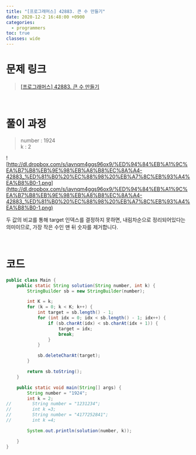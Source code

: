 ```yaml
---
title: "[프로그래머스] 42883. 큰 수 만들기"
date: 2020-12-2 16:48:00 +0900
categories:
  - programmers
toc: true
classes: wide
---
```


# 문제 링크

> [[프로그래머스] 42883. 큰 수 만들기](https://programmers.co.kr/learn/courses/30/lessons/42883)

<br>

# 풀이 과정

> number : 1924  
> k : 2

![http://dl.dropbox.com/s/iavnqm4ggs96ox9/%ED%94%84%EB%A1%9C%EA%B7%B8%EB%9E%98%EB%A8%B8%EC%8A%A4-42883_%ED%81%B0%20%EC%88%98%20%EB%A7%8C%EB%93%A4%EA%B8%B0-1.png](http://dl.dropbox.com/s/iavnqm4ggs96ox9/%ED%94%84%EB%A1%9C%EA%B7%B8%EB%9E%98%EB%A8%B8%EC%8A%A4-42883_%ED%81%B0%20%EC%88%98%20%EB%A7%8C%EB%93%A4%EA%B8%B0-1.png)

두 값의 비교를 통해 target 인덱스를 결정하지 못하면, 내림차순으로 정리되어있다는 의미이므로, 가장 작은 수인 맨 뒤 숫자를 제거합니다.

<br>

# 코드

```java
public class Main {
    public static String solution(String number, int k) {
        StringBuilder sb = new StringBuilder(number);

        int K = k;
        for (k = 0; k < K; k++) {
            int target = sb.length() - 1;
            for (int idx = 0; idx < sb.length() - 1; idx++) {
                if (sb.charAt(idx) < sb.charAt(idx + 1)) {
                    target = idx;
                    break;
                }
            }

            sb.deleteCharAt(target);
        }

        return sb.toString();
    }

    public static void main(String[] args) {
        String number = "1924";
        int k = 2;
//        String number = "1231234";
//        int k =3;
//        String number = "4177252841";
//        int k =4;

        System.out.println(solution(number, k));

    }
}
```
